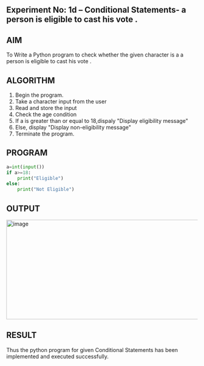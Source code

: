 ## Experiment No: 1d – Conditional Statements- a person is eligible to cast his vote .

## AIM  
To Write a Python program to check whether the given character is a a person is eligible to cast his vote .
## ALGORITHM  
1. Begin the program.  
2. Take a character input from the user
3. Read and store the input
4. Check the age condition
5. If a is greater than or equal to 18,dispaly "Display eligibility message"
6. Else, display "Display non-eligibility message"
7. Terminate the program.

## PROGRAM
```python
a=int(input())
if a>=18:
    print("Eligible")
else:
    print("Not Eligible")
```

## OUTPUT
<img width="876" height="262" alt="image" src="https://github.com/user-attachments/assets/fda577e1-31ec-4ac6-93fe-af7b38dc9ec2" />


## RESULT
Thus the python program for   given Conditional Statements has been implemented and executed successfully.
